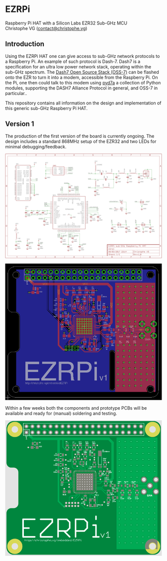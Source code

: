 # EZRPi
Raspberry Pi HAT with a Silicon Labs EZR32 Sub-GHz MCU  
Christophe VG (<contact@christophe.vg>)

## Introduction

Using the EZRPi HAT one can give access to sub-GHz network protocols to a Raspberry Pi. An example of such protocol is Dash-7. Dash7 is a specification for an ultra low power network stack, operating within the sub-GHz spectrum. The [Dash7 Open Source Stack (OSS-7)](https://github.com/MOSAIC-LoPoW/dash7-ap-open-source-stack) can be flashed onto the EZR to turn it into a modem, accessible from the Raspberry Pi. On the Pi, one then could talk to this modem using [pyd7a](https://github.com/MOSAIC-LoPoW/pyd7a) a collection of Python modules, supporting the DASH7 Alliance Protocol in general, and OSS-7 in particular..

This repository contains all information on the design and implementation of this generic sub-GHz Raspberry Pi HAT.

## Version 1

The production of the first version of the board is currently ongoing. The design includes a standard 868MHz setup of the EZR32 and two LEDs for minimal debugging/feedback.

![Schematic v1](assets/schematic-v1.png)

![Board v1](assets/board-v1.png)

Within a few weeks both the components and prototype PCBs will be available and ready for (manual) soldering and testing.

![EuroCircuits Board v1](assets/ec-v1.png)
